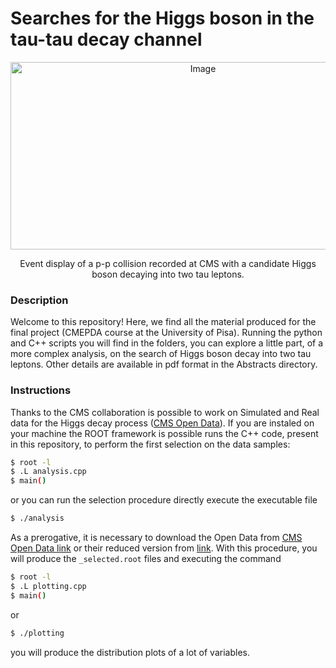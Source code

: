 # Searches for the Higgs boson in the tau-tau decay channel
<div align="center">
    <img src="https://cds.cern.ch/record/2725256/files/mt2.png?subformat=icon-1440" alt="Image" width="600" height="300" />
    <p >Event display of a p-p collision recorded at CMS with a candidate Higgs boson decaying into two tau leptons.</p>
</div>

### Description

Welcome to this repository! 
Here, we find all the material produced for the final project (CMEPDA course at the University of Pisa). Running the python and C++ scripts you will find in the folders, you can explore a little part, of a more complex analysis, on the search of Higgs boson decay into two tau leptons.
Other details are available in pdf format in the Abstracts directory. 

### Instructions

Thanks to the CMS collaboration is possible to work on Simulated and Real data for the Higgs decay process ([CMS Open Data](http://opendata.web.cern.ch/record/12350)).
If you are instaled on your machine the ROOT framework is possible runs the C++ code, present in this repository, to perform the first selection on the data samples:
```bash
$ root -l
$ .L analysis.cpp
$ main()
```
or you can run the selection procedure directly execute the executable file
```bash
$ ./analysis
```
As a prerogative, it is necessary to download the Open Data from [CMS Open Data link](http://opendata.web.cern.ch/record/12350) or their reduced version from [link](https://root.cern/files/HiggsTauTauReduced/).
With this procedure, you will produce the `_selected.root` files and executing the command
```bash
$ root -l
$ .L plotting.cpp
$ main()
```
or
```bash
$ ./plotting
```
you will produce the distribution plots of a lot of variables.
